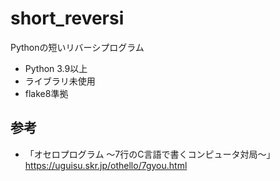 # short_reversi
Pythonの短いリバーシプログラム

- Python 3.9以上
- ライブラリ未使用
- flake8準拠

## 参考
- 「オセロプログラム ～7行のC言語で書くコンピュータ対局～」https://uguisu.skr.jp/othello/7gyou.html

